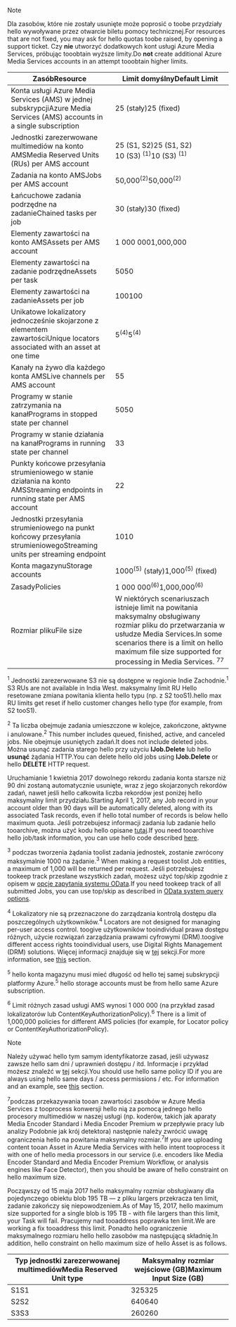 >[!NOTE]
><span data-ttu-id="28d25-101">Dla zasobów, które nie zostały usunięte może poprosić o toobe przydziały hello wywoływane przez otwarcie biletu pomocy technicznej.</span><span class="sxs-lookup"><span data-stu-id="28d25-101">For resources that are not fixed, you may ask for hello quotas toobe raised, by opening a support ticket.</span></span> <span data-ttu-id="28d25-102">Czy **nie** utworzyć dodatkowych kont usługi Azure Media Services, próbując tooobtain wyższe limity.</span><span class="sxs-lookup"><span data-stu-id="28d25-102">Do **not** create additional Azure Media Services accounts in an attempt tooobtain higher limits.</span></span>

| <span data-ttu-id="28d25-103">Zasób</span><span class="sxs-lookup"><span data-stu-id="28d25-103">Resource</span></span> | <span data-ttu-id="28d25-104">Limit domyślny</span><span class="sxs-lookup"><span data-stu-id="28d25-104">Default Limit</span></span> | 
| --- | --- | 
| <span data-ttu-id="28d25-105">Konta usługi Azure Media Services (AMS) w jednej subskrypcji</span><span class="sxs-lookup"><span data-stu-id="28d25-105">Azure Media Services (AMS) accounts in a single subscription</span></span> | <span data-ttu-id="28d25-106">25 (stały)</span><span class="sxs-lookup"><span data-stu-id="28d25-106">25 (fixed)</span></span> |
| <span data-ttu-id="28d25-107">Jednostki zarezerwowane multimediów na konto AMS</span><span class="sxs-lookup"><span data-stu-id="28d25-107">Media Reserved Units (RUs) per AMS account</span></span> |<span data-ttu-id="28d25-108">25 (S1, S2)</span><span class="sxs-lookup"><span data-stu-id="28d25-108">25 (S1, S2)</span></span><br/><span data-ttu-id="28d25-109">10 (S3) <sup>(1)</sup></span><span class="sxs-lookup"><span data-stu-id="28d25-109">10 (S3) <sup>(1)</sup></span></span> | 
| <span data-ttu-id="28d25-110">Zadania na konto AMS</span><span class="sxs-lookup"><span data-stu-id="28d25-110">Jobs per AMS account</span></span> | <span data-ttu-id="28d25-111">50,000<sup>(2)</sup></span><span class="sxs-lookup"><span data-stu-id="28d25-111">50,000<sup>(2)</sup></span></span> |
| <span data-ttu-id="28d25-112">Łańcuchowe zadania podrzędne na zadanie</span><span class="sxs-lookup"><span data-stu-id="28d25-112">Chained tasks per job</span></span> | <span data-ttu-id="28d25-113">30 (stały)</span><span class="sxs-lookup"><span data-stu-id="28d25-113">30 (fixed)</span></span> |
| <span data-ttu-id="28d25-114">Elementy zawartości na konto AMS</span><span class="sxs-lookup"><span data-stu-id="28d25-114">Assets per AMS account</span></span> | <span data-ttu-id="28d25-115">1 000 000</span><span class="sxs-lookup"><span data-stu-id="28d25-115">1,000,000</span></span>|
| <span data-ttu-id="28d25-116">Elementy zawartości na zadanie podrzędne</span><span class="sxs-lookup"><span data-stu-id="28d25-116">Assets per task</span></span> | <span data-ttu-id="28d25-117">50</span><span class="sxs-lookup"><span data-stu-id="28d25-117">50</span></span> |
| <span data-ttu-id="28d25-118">Elementy zawartości na zadanie</span><span class="sxs-lookup"><span data-stu-id="28d25-118">Assets per job</span></span> | <span data-ttu-id="28d25-119">100</span><span class="sxs-lookup"><span data-stu-id="28d25-119">100</span></span> |
| <span data-ttu-id="28d25-120">Unikatowe lokalizatory jednocześnie skojarzone z elementem zawartości</span><span class="sxs-lookup"><span data-stu-id="28d25-120">Unique locators associated with an asset at one time</span></span> | <span data-ttu-id="28d25-121">5<sup>(4)</sup></span><span class="sxs-lookup"><span data-stu-id="28d25-121">5<sup>(4)</sup></span></span> |
| <span data-ttu-id="28d25-122">Kanały na żywo dla każdego konta AMS</span><span class="sxs-lookup"><span data-stu-id="28d25-122">Live channels per AMS account</span></span> |<span data-ttu-id="28d25-123">5</span><span class="sxs-lookup"><span data-stu-id="28d25-123">5</span></span>|
| <span data-ttu-id="28d25-124">Programy w stanie zatrzymania na kanał</span><span class="sxs-lookup"><span data-stu-id="28d25-124">Programs in stopped state per channel</span></span> |<span data-ttu-id="28d25-125">50</span><span class="sxs-lookup"><span data-stu-id="28d25-125">50</span></span>|
| <span data-ttu-id="28d25-126">Programy w stanie działania na kanał</span><span class="sxs-lookup"><span data-stu-id="28d25-126">Programs in running state per channel</span></span> |<span data-ttu-id="28d25-127">3</span><span class="sxs-lookup"><span data-stu-id="28d25-127">3</span></span>|
| <span data-ttu-id="28d25-128">Punkty końcowe przesyłania strumieniowego w stanie działania na konto AMS</span><span class="sxs-lookup"><span data-stu-id="28d25-128">Streaming endpoints in running state per AMS account</span></span>|<span data-ttu-id="28d25-129">2</span><span class="sxs-lookup"><span data-stu-id="28d25-129">2</span></span>|
| <span data-ttu-id="28d25-130">Jednostki przesyłania strumieniowego na punkt końcowy przesyłania strumieniowego</span><span class="sxs-lookup"><span data-stu-id="28d25-130">Streaming units per streaming endpoint</span></span> |<span data-ttu-id="28d25-131">10</span><span class="sxs-lookup"><span data-stu-id="28d25-131">10</span></span> |
| <span data-ttu-id="28d25-132">Konta magazynu</span><span class="sxs-lookup"><span data-stu-id="28d25-132">Storage accounts</span></span> | <span data-ttu-id="28d25-133">1000<sup>(5)</sup> (stały)</span><span class="sxs-lookup"><span data-stu-id="28d25-133">1,000<sup>(5)</sup> (fixed)</span></span> |
| <span data-ttu-id="28d25-134">Zasady</span><span class="sxs-lookup"><span data-stu-id="28d25-134">Policies</span></span> | <span data-ttu-id="28d25-135">1 000 000<sup>(6)</sup></span><span class="sxs-lookup"><span data-stu-id="28d25-135">1,000,000<sup>(6)</sup></span></span> |
| <span data-ttu-id="28d25-136">Rozmiar pliku</span><span class="sxs-lookup"><span data-stu-id="28d25-136">File size</span></span>| <span data-ttu-id="28d25-137">W niektórych scenariuszach istnieje limit na powitania maksymalny obsługiwany rozmiar pliku do przetwarzania w usłudze Media Services.</span><span class="sxs-lookup"><span data-stu-id="28d25-137">In some scenarios there is a limit on hello maximum file size supported for processing in Media Services.</span></span> <span data-ttu-id="28d25-138"><sup>7</sup></span><span class="sxs-lookup"><span data-stu-id="28d25-138"><sup>7</sup></span></span> |
  
<span data-ttu-id="28d25-139"><sup>1</sup> Jednostki zarezerwowane S3 nie są dostępne w regionie Indie Zachodnie.</span><span class="sxs-lookup"><span data-stu-id="28d25-139"><sup>1</sup> S3 RUs are not available in India West.</span></span> <span data-ttu-id="28d25-140">maksymalny limit RU Hello resetowane zmiana powitania klienta hello typu (np. z S2 tooS1).</span><span class="sxs-lookup"><span data-stu-id="28d25-140">hello max RU limits get reset if hello customer changes hello type (for example, from S2 tooS1).</span></span> 

<span data-ttu-id="28d25-141"><sup>2</sup> Ta liczba obejmuje zadania umieszczone w kolejce, zakończone, aktywne i anulowane.</span><span class="sxs-lookup"><span data-stu-id="28d25-141"><sup>2</sup> This number includes queued, finished, active, and canceled jobs.</span></span> <span data-ttu-id="28d25-142">Nie obejmuje usuniętych zadań.</span><span class="sxs-lookup"><span data-stu-id="28d25-142">It does not include deleted jobs.</span></span> <span data-ttu-id="28d25-143">Można usunąć zadania starego hello przy użyciu **IJob.Delete** lub hello **usunąć** żądania HTTP.</span><span class="sxs-lookup"><span data-stu-id="28d25-143">You can delete hello old jobs using **IJob.Delete** or hello **DELETE** HTTP request.</span></span>

<span data-ttu-id="28d25-144">Uruchamianie 1 kwietnia 2017 dowolnego rekordu zadania konta starsze niż 90 dni zostaną automatycznie usunięte, wraz z jego skojarzonych rekordów zadań, nawet jeśli hello całkowita liczba rekordów jest poniżej hello maksymalny limit przydziału.</span><span class="sxs-lookup"><span data-stu-id="28d25-144">Starting April 1, 2017, any Job record in your account older than 90 days will be automatically deleted, along with its associated Task records, even if hello total number of records is below hello maximum quota.</span></span> <span data-ttu-id="28d25-145">Jeśli potrzebujesz informacji zadania lub zadanie hello tooarchive, można użyć kodu hello opisane [tutaj](../articles/media-services/media-services-dotnet-manage-entities.md).</span><span class="sxs-lookup"><span data-stu-id="28d25-145">If you need tooarchive hello job/task information, you can use hello code described [here](../articles/media-services/media-services-dotnet-manage-entities.md).</span></span>

<span data-ttu-id="28d25-146"><sup>3</sup> podczas tworzenia żądania toolist zadania jednostek, zostanie zwrócony maksymalnie 1000 na żądanie.</span><span class="sxs-lookup"><span data-stu-id="28d25-146"><sup>3</sup> When making a request toolist Job entities, a maximum of 1,000 will be returned per request.</span></span> <span data-ttu-id="28d25-147">Jeśli potrzebujesz tookeep track przesłane wszystkich zadań, możesz użyć top/skip zgodnie z opisem w [opcje zapytania systemu OData](http://msdn.microsoft.com/library/gg309461.aspx).</span><span class="sxs-lookup"><span data-stu-id="28d25-147">If you need tookeep track of all submitted Jobs, you can use top/skip as described in [OData system query options](http://msdn.microsoft.com/library/gg309461.aspx).</span></span>

<span data-ttu-id="28d25-148"><sup>4</sup> Lokalizatory nie są przeznaczone do zarządzania kontrolą dostępu dla poszczególnych użytkowników.</span><span class="sxs-lookup"><span data-stu-id="28d25-148"><sup>4</sup> Locators are not designed for managing per-user access control.</span></span> <span data-ttu-id="28d25-149">toogive użytkowników tooindividual prawa dostępu różnych, użycie rozwiązań zarządzania prawami cyfrowymi (DRM).</span><span class="sxs-lookup"><span data-stu-id="28d25-149">toogive different access rights tooindividual users, use Digital Rights Management (DRM) solutions.</span></span> <span data-ttu-id="28d25-150">Więcej informacji znajduje się w [tej](../articles/media-services/media-services-content-protection-overview.md) sekcji.</span><span class="sxs-lookup"><span data-stu-id="28d25-150">For more information, see [this](../articles/media-services/media-services-content-protection-overview.md) section.</span></span>

<span data-ttu-id="28d25-151"><sup>5</sup> hello konta magazynu musi mieć długość od hello tej samej subskrypcji platformy Azure.</span><span class="sxs-lookup"><span data-stu-id="28d25-151"><sup>5</sup> hello storage accounts must be from hello same Azure subscription.</span></span>

<span data-ttu-id="28d25-152"><sup>6</sup> Limit różnych zasad usługi AMS wynosi 1 000 000 (na przykład zasad lokalizatorów lub ContentKeyAuthorizationPolicy).</span><span class="sxs-lookup"><span data-stu-id="28d25-152"><sup>6</sup> There is a limit of 1,000,000 policies for different AMS policies (for example, for Locator policy or ContentKeyAuthorizationPolicy).</span></span> 

>[!NOTE]
> <span data-ttu-id="28d25-153">Należy używać hello tym samym identyfikatorze zasad, jeśli używasz zawsze hello sam dni / uprawnień dostępu / itd. Informacje i przykład możesz znaleźć w [tej](../articles/media-services/media-services-dotnet-manage-entities.md#limit-access-policies) sekcji.</span><span class="sxs-lookup"><span data-stu-id="28d25-153">You should use hello same policy ID if you are always using hello same days / access permissions / etc. For information and an example, see [this](../articles/media-services/media-services-dotnet-manage-entities.md#limit-access-policies) section.</span></span>

<span data-ttu-id="28d25-154"><sup>7</sup>podczas przekazywania tooan zawartości zasobów w Azure Media Services z tooprocess konwersji hello nią za pomocą jednego hello procesory multimediów w naszej usługi (np. koderów, takich jak aparaty Media Encoder Standard i Media Encoder Premium w przepływie pracy lub analizy Podobnie jak krój detektora) następnie należy zwrócić uwagę ograniczenia hello na powitania maksymalny rozmiar.</span><span class="sxs-lookup"><span data-stu-id="28d25-154"><sup>7</sup>If you are uploading content tooan Asset in Azure Media Services with hello intent tooprocess it with one of hello media processors in our service (i.e. encoders like Media Encoder Standard and Media Encoder Premium Workflow, or analysis engines like Face Detector), then you should be aware of hello constraint on hello maximum size.</span></span> 

<span data-ttu-id="28d25-155">Począwszy od 15 maja 2017 hello maksymalny rozmiar obsługiwany dla pojedynczego obiektu blob 195 TB — z pliku largers przekracza ten limit, zadanie zakończy się niepowodzeniem.</span><span class="sxs-lookup"><span data-stu-id="28d25-155">As of May 15, 2017, hello maximum size supported for a single blob is 195 TB - with file largers than this limit, your Task will fail.</span></span> <span data-ttu-id="28d25-156">Pracujemy nad tooaddress poprawka ten limit.</span><span class="sxs-lookup"><span data-stu-id="28d25-156">We are working a fix tooaddress this limit.</span></span> <span data-ttu-id="28d25-157">Ponadto hello ograniczenie maksymalnego rozmiaru hello hello zasobów ma następującą składnię.</span><span class="sxs-lookup"><span data-stu-id="28d25-157">In addition, hello constraint on hello maximum size of hello Asset is as follows.</span></span>

| <span data-ttu-id="28d25-158">Typ jednostki zarezerwowanej multimediów</span><span class="sxs-lookup"><span data-stu-id="28d25-158">Media Reserved Unit type</span></span> | <span data-ttu-id="28d25-159">Maksymalny rozmiar wejściowe (GB)</span><span class="sxs-lookup"><span data-stu-id="28d25-159">Maximum Input Size (GB)</span></span>| 
| --- | --- | 
|<span data-ttu-id="28d25-160">S1</span><span class="sxs-lookup"><span data-stu-id="28d25-160">S1</span></span> | <span data-ttu-id="28d25-161">325</span><span class="sxs-lookup"><span data-stu-id="28d25-161">325</span></span>|
|<span data-ttu-id="28d25-162">S2</span><span class="sxs-lookup"><span data-stu-id="28d25-162">S2</span></span> | <span data-ttu-id="28d25-163">640</span><span class="sxs-lookup"><span data-stu-id="28d25-163">640</span></span>|
|<span data-ttu-id="28d25-164">S3</span><span class="sxs-lookup"><span data-stu-id="28d25-164">S3</span></span> | <span data-ttu-id="28d25-165">260</span><span class="sxs-lookup"><span data-stu-id="28d25-165">260</span></span>|
